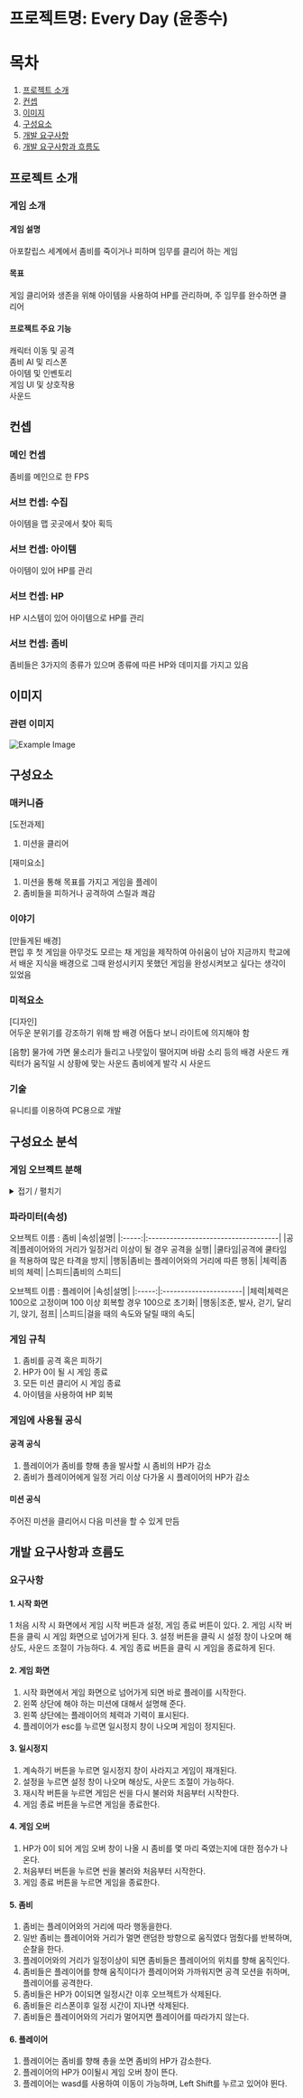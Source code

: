 # 프로젝트명: Every Day (윤종수)

# 목차
1. [프로젝트 소개](#프로젝트-소개)
2. [컨셉](#컨셉)
3. [이미지](#이미지)
4. [구성요소](#구성요소)
5. [개발 요구사항](#구성요소-분석)
6. [개발 요구사항과 흐름도](#개발-요구사항과-흐름도)

## 프로젝트 소개
### 게임 소개

#### 게임 설명
아포칼립스 세계에서 좀비를 죽이거나 피하며 임무를 클리어 하는 게임

#### 목표
게임 클리어와 생존을 위해 아이템을 사용하여 HP를 관리하며, 주 임무를 완수하면 클리어

#### 프로젝트 주요 기능
캐릭터 이동 및 공격  
좀비 AI 및 리스폰  
아이템 및 인벤토리  
게임 UI 및 상호작용  
사운드  

## 컨셉

### 메인 컨셉
좀비를 메인으로 한 FPS  

### 서브 컨셉: 수집
아이템을 맵 곳곳에서 찾아 획득

### 서브 컨셉: 아이템
아이템이 있어 HP를 관리

### 서브 컨셉: HP
HP 시스템이 있어 아이템으로 HP를 관리

### 서브 컨셉: 좀비
좀비들은 3가지의 종류가 있으며 종류에 따른 HP와 데미지를 가지고 있음

## 이미지
### 관련 이미지
![Example Image](Image.PNG)

## 구성요소
### 매커니즘
[도전과제]  
1. 미션을 클리어

[재미요소]
1. 미션을 통해 목표를 가지고 게임을 플레이
2. 좀비들을 피하거나 공격하여 스릴과 쾌감

### 이야기
[만들게된 배경]  
편입 후 첫 게임을 아무것도 모르는 채 게임을 제작하여 아쉬움이 남아 지금까지 학교에서 배운 지식을 배경으로 그때 완성시키지 못했던 게임을 완성시켜보고 싶다는 생각이 있었음   

### 미적요소
[디자인]  
어두운 분위기를 강조하기 위해 밤 배경
어둡다 보니 라이트에 의지해야 함
  
[음향]
물가에 가면 물소리가 들리고 나뭇잎이 떨어지며 바람 소리 등의 배경 사운드
캐릭터가 움직일 시 상황에 맞는 사운드
좀비에게 발각 시 사운드

### 기술
유니티를 이용하여 PC용으로 개발

## 구성요소 분석
### 게임 오브젝트 분해
<details>
  <summary>접기 / 펼치기</summary>
  
|연변|종류|오브젝트 이름|이미지|  
|:-:|:-----:|:-----:|:-----------------:|
|1|좀비|남자 일반 좀비|![제품 A 이미지](이미지URL)|
|2|좀비|여자 일반 좀비||![제품 A 이미지](이미지URL)|
|3|좀비|뛰는 좀비||![제품 A 이미지](이미지URL)|
|4|좀비|탱크 좀비||![제품 A 이미지](이미지URL)|
|5|아이템|콜라||![제품 A 이미지](이미지URL)|
|6|아이템|매디킷||![제품 A 이미지](이미지URL)|
|7|아이템|토마토 스프||![제품 A 이미지](이미지URL)|
|8|아이템|미네스트로네||![제품 A 이미지](이미지URL)|
|9|아이템|완두콩 스튜||![제품 A 이미지](이미지URL)|
|10|퀘스트 아이템|백신||![제품 A 이미지](이미지URL)|
|11|퀘스트 아이템|나무 판자||![제품 A 이미지](이미지URL)|

</details>
  
### 파라미터(속성)
오브젝트 이름 : 좀비
|속성|설명|
|:-----:|:------------------------------------|
|공격|플레이어와의 거리가 일정거리 이상이 될 경우 공격을 실행|
|쿨타임|공격에 쿨타임을 적용하여 많은 타격을 방지|
|행동|좀비는 플레이어와의 거리에 따른 행동|
|체력|좀비의 체력|
|스피드|좀비의 스피드|

오브젝트 이름 : 플레이어
|속성|설명|
|:-----:|:----------------------|
|체력|체력은 100으로 고정이며 100 이상 회복할 경우 100으로 초기화|
|행동|조준, 발사, 걷기, 달리기, 앉기, 점프|
|스피드|걸을 때의 속도와 달릴 때의 속도|

### 게임 규칙
1. 좀비를 공격 혹은 피하기
2. HP가 0이 될 시 게임 종료
3. 모든 미션 클리어 시 게임 종료
4. 아이템을 사용하여 HP 회복

### 게임에 사용될 공식
#### 공격 공식
1. 플레이어가 좀비를 향해 총을 발사할 시 좀비의 HP가 감소
2. 좀비가 플레이어에게 일정 거리 이상 다가올 시 플레이어의 HP가 감소

#### 미션 공식
주어진 미션을 클리어시 다음 미션을 할 수 있게 만듬

## 개발 요구사항과 흐름도
### 요구사항
#### 1. 시작 화면
1 처음 시작 시 화면에서 게임 시작 버튼과 설정, 게임 종료 버튼이 있다.
2. 게임 시작 버튼을 클릭 시 게임 화면으로 넘어가게 된다.
3. 설정 버튼을 클릭 시 설정 창이 나오며 해상도, 사운드 조절이 가능하다.
4. 게임 종료 버튼을 클릭 시 게임을 종료하게 된다.
#### 2. 게임 화면
1. 시작 화면에서 게임 화면으로 넘어가게 되면 바로 플레이를 시작한다.
2. 왼쪽 상단에 해야 하는 미션에 대해서 설명해 준다.
3. 왼쪽 상단에는 플레이어의 체력과 기력이 표시된다.
4. 플레이어가 esc를 누르면 일시정지 창이 나오며 게임이 정지된다.
#### 3. 일시정지
1. 계속하기 버튼을 누르면 일시정지 창이 사라지고 게임이 재개된다.
2. 설정을 누르면 설정 창이 나오며 해상도, 사운드 조절이 가능하다.
3. 재시작 버튼을 누르면 게임은 씬을 다시 불러와 처음부터 시작한다.
4. 게임 종료 버튼을 누르면 게임을 종료한다.
#### 4. 게임 오버
1. HP가 0이 되어 게임 오버 창이 나올 시 좀비를 몇 마리 죽였는지에 대한 점수가 나온다.
2. 처음부터 버튼을 누르면 씬을 불러와 처음부터 시작한다.
3. 게임 종료 버튼을 누르면 게임을 종료한다.
#### 5. 좀비
1. 좀비는 플레이어와의 거리에 따라 행동을한다.
2. 일반 좀비는 플레이어와 거리가 멀면 랜덤한 방향으로 움직였다 멈췄다를 반복하며, 순찰을 한다.
3. 플레이어와의 거리가 일정이상이 되면 좀비들은 플레이어의 위치를 향해 움직인다.
4. 좀비들은 플레이어를 향해 움직이다가 플레이어와 가까워지면 공격 모션을 취하며, 플레이어를 공격한다.
5. 좀비들은 HP가 0이되면 일정시간 이후 오브젝트가 삭제된다.
6. 좀비들은 리스폰이후 일정 시간이 지나면 삭제된다.
7. 좀비들은 플레이어와의 거리가 멀어지면 플레이어를 따라가지 않는다.
#### 6. 플레이어
1. 플레이어는 좀비를 향해 총을 쏘면 좀비의 HP가 감소한다.
2. 플레이어의 HP가 0이될시 게임 오버 창이 뜬다.
3. 플레이어는 wasd를 사용하여 이동이 가능하며, Left Shift를 누르고 있어야 뛴다.
